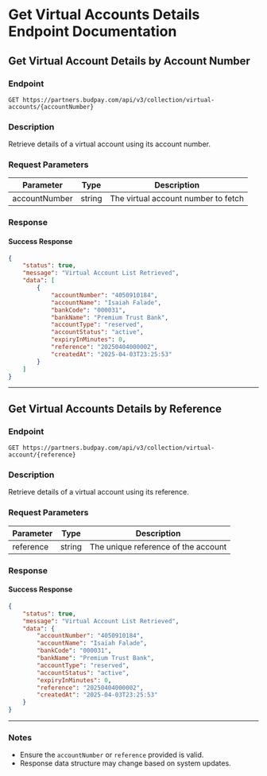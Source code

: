 # Get Virtual Accounts Details Endpoint Documentation

## Get Virtual Account Details by Account Number

### Endpoint
`GET https://partners.budpay.com/api/v3/collection/virtual-accounts/{accountNumber}`

### Description
Retrieve details of a virtual account using its account number.

### Request Parameters
| Parameter      | Type   | Description                         |
|-------------- |--------|-------------------------------------|
| accountNumber | string | The virtual account number to fetch |

### Response
#### Success Response
```json
{
    "status": true,
    "message": "Virtual Account List Retrieved",
    "data": [
        {
            "accountNumber": "4050910184",
            "accountName": "Isaiah Falade",
            "bankCode": "000031",
            "bankName": "Premium Trust Bank",
            "accountType": "reserved",
            "accountStatus": "active",
            "expiryInMinutes": 0,
            "reference": "20250404000002",
            "createdAt": "2025-04-03T23:25:53"
        }
    ]
}
```

---

## Get Virtual Accounts Details by Reference

### Endpoint
`GET https://partners.budpay.com/api/v3/collection/virtual-account/{reference}`

### Description
Retrieve details of a virtual account using its reference.

### Request Parameters
| Parameter  | Type   | Description                        |
|-----------|--------|------------------------------------|
| reference | string | The unique reference of the account |

### Response
#### Success Response
```json
{
    "status": true,
    "message": "Virtual Account List Retrieved",
    "data": {
        "accountNumber": "4050910184",
        "accountName": "Isaiah Falade",
        "bankCode": "000031",
        "bankName": "Premium Trust Bank",
        "accountType": "reserved",
        "accountStatus": "active",
        "expiryInMinutes": 0,
        "reference": "20250404000002",
        "createdAt": "2025-04-03T23:25:53"
    }
}
```

---

### Notes
- Ensure the `accountNumber` or `reference` provided is valid.
- Response data structure may change based on system updates.

